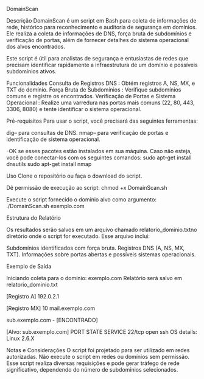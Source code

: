 DomainScan

Descrição
DomainScan é um script em Bash para coleta de informações de rede, histórico para reconhecimento e auditoria de segurança em domínios. 
Ele realiza a coleta de informações de DNS, força bruta de subdomínios e verificação de portas, além de fornecer detalhes do sistema operacional dos alvos encontrados.

Este script é útil para analistas de segurança e entusiastas de redes que precisam identificar rapidamente a infraestrutura de um domínio e possíveis subdomínios ativos.

Funcionalidades
Consulta de Registros DNS : Obtém registros A, NS, MX, e TXT do domínio.
Força Bruta de Subdomínios : Verifique subdomínios comuns e registre os encontrados.
Verificação de Portas e Sistema Operacional : Realize uma varredura nas portas mais comuns (22, 80, 443, 3306, 8080) e tente identificar o sistema operacional.

Pré-requisitos
Para usar o script, você precisará das seguintes ferramentas:

dig– para consultas de DNS.
nmap– para verificação de portas e identificação de sistema operacional.

-OK se esses pacotes estão instalados em sua máquina. Caso não esteja, você pode conectar-los com os seguintes comandos:
sudo apt-get install dnsutils
sudo apt-get install nmap

Uso
Clone o repositório ou faça o download do script.

Dê permissão de execução ao script:
chmod +x DomainScan.sh

Execute o script fornecido o domínio alvo como argumento:
./DomainScan.sh exemplo.com


Estrutura do Relatório

Os resultados serão salvos em um arquivo chamado relatorio_dominio.txtno diretório onde o script for executado. Esse arquivo inclui:

Subdomínios identificados com força bruta.
Registros DNS (A, NS, MX, TXT).
Informações sobre portas abertas e possíveis sistemas operacionais.


Exemplo de Saída

Iniciando coleta para o domínio: exemplo.com
Relatório será salvo em relatorio_dominio.txt

[Registro A]
192.0.2.1

[Registro MX]
10 mail.exemplo.com

sub.exemplo.com - [ENCONTRADO]

[Alvo: sub.exemplo.com]
PORT   STATE SERVICE
22/tcp open  ssh
OS details: Linux 2.6.X

Notas e Considerações
O script foi projetado para ser utilizado em redes autorizadas. Não execute o script em redes ou domínios sem permissão.
Esse script realiza diversas requisições e pode gerar tráfego de rede significativo, dependendo do número de subdomínios selecionados.
